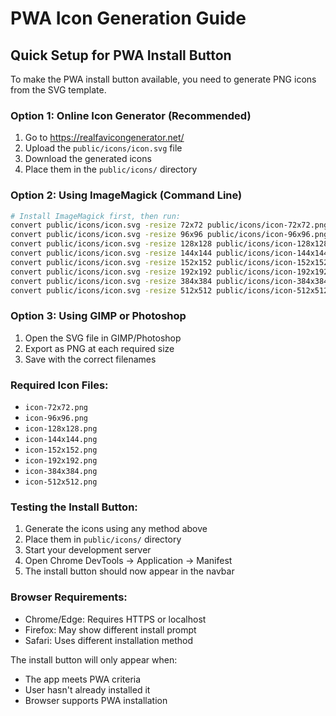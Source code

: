 # PWA Icon Generation Guide

## Quick Setup for PWA Install Button

To make the PWA install button available, you need to generate PNG icons from the SVG template.

### Option 1: Online Icon Generator (Recommended)

1. Go to https://realfavicongenerator.net/
2. Upload the `public/icons/icon.svg` file
3. Download the generated icons
4. Place them in the `public/icons/` directory

### Option 2: Using ImageMagick (Command Line)

```bash
# Install ImageMagick first, then run:
convert public/icons/icon.svg -resize 72x72 public/icons/icon-72x72.png
convert public/icons/icon.svg -resize 96x96 public/icons/icon-96x96.png
convert public/icons/icon.svg -resize 128x128 public/icons/icon-128x128.png
convert public/icons/icon.svg -resize 144x144 public/icons/icon-144x144.png
convert public/icons/icon.svg -resize 152x152 public/icons/icon-152x152.png
convert public/icons/icon.svg -resize 192x192 public/icons/icon-192x192.png
convert public/icons/icon.svg -resize 384x384 public/icons/icon-384x384.png
convert public/icons/icon.svg -resize 512x512 public/icons/icon-512x512.png
```

### Option 3: Using GIMP or Photoshop

1. Open the SVG file in GIMP/Photoshop
2. Export as PNG at each required size
3. Save with the correct filenames

### Required Icon Files:

- `icon-72x72.png`
- `icon-96x96.png`
- `icon-128x128.png`
- `icon-144x144.png`
- `icon-152x152.png`
- `icon-192x192.png`
- `icon-384x384.png`
- `icon-512x512.png`

### Testing the Install Button:

1. Generate the icons using any method above
2. Place them in `public/icons/` directory
3. Start your development server
4. Open Chrome DevTools → Application → Manifest
5. The install button should now appear in the navbar

### Browser Requirements:

- Chrome/Edge: Requires HTTPS or localhost
- Firefox: May show different install prompt
- Safari: Uses different installation method

The install button will only appear when:

- The app meets PWA criteria
- User hasn't already installed it
- Browser supports PWA installation
